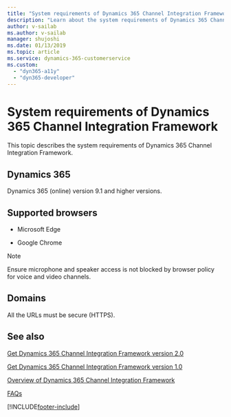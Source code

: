 ```yaml
---
title: "System requirements of Dynamics 365 Channel Integration Framework | Microsoft Docs"
description: "Learn about the system requirements of Dynamics 365 Channel Integration Framework and how to get started using it."
author: v-sailab
ms.author: v-sailab
manager: shujoshi
ms.date: 01/13/2019
ms.topic: article
ms.service: dynamics-365-customerservice
ms.custom: 
  - "dyn365-a11y"
  - "dyn365-developer"
---
```


# System requirements of Dynamics 365 Channel Integration Framework

This topic describes the system requirements of Dynamics 365 Channel Integration Framework.

## Dynamics 365

Dynamics 365 (online) version 9.1 and higher versions.

## Supported browsers

- Microsoft Edge

- Google Chrome

> [!NOTE]
> Ensure microphone and speaker access is not blocked by browser policy for voice and video channels.

## Domains

All the URLs must be secure (HTTPS).

## See also

[Get Dynamics 365 Channel Integration Framework version 2.0](get-channel-integration-framework.md)

[Get Dynamics 365 Channel Integration Framework version 1.0](v2/get-channel-integration-framework.md)

[Overview of Dynamics 365 Channel Integration Framework](overview-channel-integration-framework.md)

[FAQs](faq-channel-integration-framework.md)


[!INCLUDE[footer-include](../../includes/footer-banner.md)]